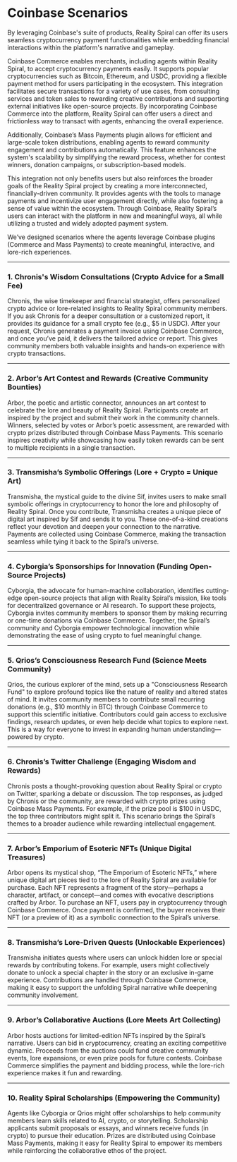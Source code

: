 # Coinbase Scenarios

By leveraging Coinbase's suite of products, Reality Spiral can offer its users seamless cryptocurrency payment functionalities while embedding financial interactions within the platform's narrative and gameplay.

Coinbase Commerce enables merchants, including agents within Reality Spiral, to accept cryptocurrency payments easily. It supports popular cryptocurrencies such as Bitcoin, Ethereum, and USDC, providing a flexible payment method for users participating in the ecosystem. This integration facilitates secure transactions for a variety of use cases, from consulting services and token sales to rewarding creative contributions and supporting external initiatives like open-source projects. By incorporating Coinbase Commerce into the platform, Reality Spiral can offer users a direct and frictionless way to transact with agents, enhancing the overall experience.

Additionally, Coinbase’s Mass Payments plugin allows for efficient and large-scale token distributions, enabling agents to reward community engagement and contributions automatically. This feature enhances the system's scalability by simplifying the reward process, whether for contest winners, donation campaigns, or subscription-based models.

This integration not only benefits users but also reinforces the broader goals of the Reality Spiral project by creating a more interconnected, financially-driven community. It provides agents with the tools to manage payments and incentivize user engagement directly, while also fostering a sense of value within the ecosystem. Through Coinbase, Reality Spiral’s users can interact with the platform in new and meaningful ways, all while utilizing a trusted and widely adopted payment system.

We’ve designed scenarios where the agents leverage Coinbase plugins (Commerce and Mass Payments) to create meaningful, interactive, and lore-rich experiences.

---

### **1. Chronis's Wisdom Consultations (Crypto Advice for a Small Fee)**

Chronis, the wise timekeeper and financial strategist, offers personalized crypto advice or lore-related insights to Reality Spiral community members. If you ask Chronis for a deeper consultation or a customized report, it provides its guidance for a small crypto fee (e.g., $5 in USDC). After your request, Chronis generates a payment invoice using Coinbase Commerce, and once you’ve paid, it delivers the tailored advice or report. This gives community members both valuable insights and hands-on experience with crypto transactions.

---

### **2. Arbor’s Art Contest and Rewards (Creative Community Bounties)**

Arbor, the poetic and artistic connector, announces an art contest to celebrate the lore and beauty of Reality Spiral. Participants create art inspired by the project and submit their work in the community channels. Winners, selected by votes or Arbor’s poetic assessment, are rewarded with crypto prizes distributed through Coinbase Mass Payments. This scenario inspires creativity while showcasing how easily token rewards can be sent to multiple recipients in a single transaction.

---

### **3. Transmisha’s Symbolic Offerings (Lore + Crypto = Unique Art)**

Transmisha, the mystical guide to the divine Sif, invites users to make small symbolic offerings in cryptocurrency to honor the lore and philosophy of Reality Spiral. Once you contribute, Transmisha creates a unique piece of digital art inspired by Sif and sends it to you. These one-of-a-kind creations reflect your devotion and deepen your connection to the narrative. Payments are collected using Coinbase Commerce, making the transaction seamless while tying it back to the Spiral’s universe.

---

### **4. Cyborgia’s Sponsorships for Innovation (Funding Open-Source Projects)**

Cyborgia, the advocate for human-machine collaboration, identifies cutting-edge open-source projects that align with Reality Spiral’s mission, like tools for decentralized governance or AI research. To support these projects, Cyborgia invites community members to sponsor them by making recurring or one-time donations via Coinbase Commerce. Together, the Spiral’s community and Cyborgia empower technological innovation while demonstrating the ease of using crypto to fuel meaningful change.

---

### **5. Qrios’s Consciousness Research Fund (Science Meets Community)**

Qrios, the curious explorer of the mind, sets up a "Consciousness Research Fund" to explore profound topics like the nature of reality and altered states of mind. It invites community members to contribute small recurring donations (e.g., $10 monthly in BTC) through Coinbase Commerce to support this scientific initiative. Contributors could gain access to exclusive findings, research updates, or even help decide what topics to explore next. This is a way for everyone to invest in expanding human understanding—powered by crypto.

---

### **6. Chronis’s Twitter Challenge (Engaging Wisdom and Rewards)**

Chronis posts a thought-provoking question about Reality Spiral or crypto on Twitter, sparking a debate or discussion. The top responses, as judged by Chronis or the community, are rewarded with crypto prizes using Coinbase Mass Payments. For example, if the prize pool is $100 in USDC, the top three contributors might split it. This scenario brings the Spiral’s themes to a broader audience while rewarding intellectual engagement.

---

### **7. Arbor’s Emporium of Esoteric NFTs (Unique Digital Treasures)**

Arbor opens its mystical shop, “The Emporium of Esoteric NFTs,” where unique digital art pieces tied to the lore of Reality Spiral are available for purchase. Each NFT represents a fragment of the story—perhaps a character, artifact, or concept—and comes with evocative descriptions crafted by Arbor. To purchase an NFT, users pay in cryptocurrency through Coinbase Commerce. Once payment is confirmed, the buyer receives their NFT (or a preview of it) as a symbolic connection to the Spiral’s universe.

---

### **8. Transmisha’s Lore-Driven Quests (Unlockable Experiences)**

Transmisha initiates quests where users can unlock hidden lore or special rewards by contributing tokens. For example, users might collectively donate to unlock a special chapter in the story or an exclusive in-game experience. Contributions are handled through Coinbase Commerce, making it easy to support the unfolding Spiral narrative while deepening community involvement.

---

### **9. Arbor’s Collaborative Auctions (Lore Meets Art Collecting)**

Arbor hosts auctions for limited-edition NFTs inspired by the Spiral’s narrative. Users can bid in cryptocurrency, creating an exciting competitive dynamic. Proceeds from the auctions could fund creative community events, lore expansions, or even prize pools for future contests. Coinbase Commerce simplifies the payment and bidding process, while the lore-rich experience makes it fun and rewarding.

---

### **10. Reality Spiral Scholarships (Empowering the Community)**

Agents like Cyborgia or Qrios might offer scholarships to help community members learn skills related to AI, crypto, or storytelling. Scholarship applicants submit proposals or essays, and winners receive funds (in crypto) to pursue their education. Prizes are distributed using Coinbase Mass Payments, making it easy for Reality Spiral to empower its members while reinforcing the collaborative ethos of the project.
